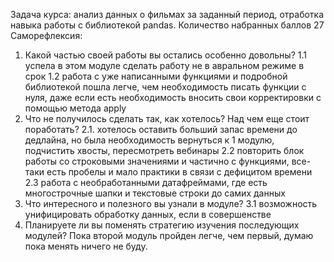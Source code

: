 Задача курса: анализ данных о фильмах за заданный период, отработка навыка работы с библиотекой pandas.
Количество набранных баллов 27
Саморефлексия:
1. Какой частью своей работы вы остались особенно довольны?
1.1 успела в этом модуле сделать работу не в авральном режиме в срок
1.2 работа с уже написанными функциями и подробной библиотекой пошла легче, чем необходимость писать функции с нуля, даже если есть необходимость вносить свои корректировки с помощью метода apply
2. Что не получилось сделать так, как хотелось? Над чем еще стоит поработать?
2.1. хотелось оставить больший запас времени до дедлайна, но была необходимость вернуться к 1 модулю, подчистить хвосты, пересмотреть вебинары
2.2 повторить блок работы со строковыми значениями и частично с функциями, все-таки есть пробелы и мало практики в связи с дефицитом времени
2.3 работа с необработанными датафреймами, где есть многострочные шапки и текстовые строки до самих данных
3. Что интересного и полезного вы узнали в модуле?
3.1 возможность унифицировать обработку данных, если в совершенстве 
4. Планируете ли вы поменять стратегию изучения последующих модулей?
Пока второй модуль пройден легче, чем первый, думаю пока менять ничего не буду.